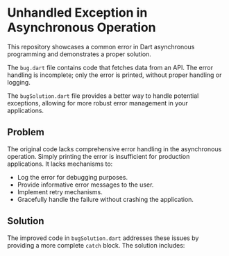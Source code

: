 # Unhandled Exception in Asynchronous Operation

This repository showcases a common error in Dart asynchronous programming and demonstrates a proper solution.

The `bug.dart` file contains code that fetches data from an API.  The error handling is incomplete; only the error is printed, without proper handling or logging.

The `bugSolution.dart` file provides a better way to handle potential exceptions, allowing for more robust error management in your applications.

## Problem

The original code lacks comprehensive error handling in the asynchronous operation. Simply printing the error is insufficient for production applications.  It lacks mechanisms to: 

* Log the error for debugging purposes.
* Provide informative error messages to the user.
* Implement retry mechanisms.
* Gracefully handle the failure without crashing the application.

## Solution

The improved code in `bugSolution.dart` addresses these issues by providing a more complete `catch` block. The solution includes: